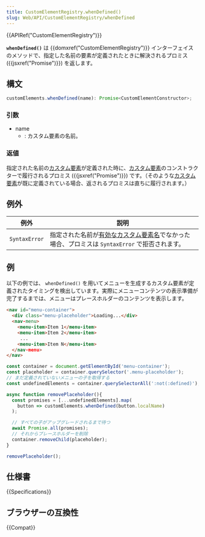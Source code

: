 ```yaml
---
title: CustomElementRegistry.whenDefined()
slug: Web/API/CustomElementRegistry/whenDefined
---
```

{{APIRef("CustomElementRegistry")}}

**`whenDefined()`** は {{domxref("CustomElementRegistry")}} インターフェイスのメソッドで、指定した名前の要素が定義されたときに解決されるプロミス ({{jsxref("Promise")}}) を返します。</span>

## 構文

```js
customElements.whenDefined(name): Promise<CustomElementConstructor>;
```

### 引数

- name
  - : カスタム要素の名前。

### 返値

指定された名前の[カスタム要素](/ja/docs/Web/API/Window/customElements)が定義された時に、[カスタム要素](/ja/docs/Web/API/Window/customElements)のコンストラクターで履行されるプロミス ({{jsxref("Promise")}}) です。（そのような[カスタム要素](/ja/docs/Web/API/Window/customElements)が既に定義されている場合、返されるプロミスは直ちに履行されます。）

## 例外

<table class="no-markdown">
  <thead>
    <tr>
      <th scope="col">例外</th>
      <th scope="col">説明</th>
    </tr>
  </thead>
  <tbody>
    <tr>
      <td><code>SyntaxError</code></td>
      <td>
        指定された名前が<a href="https://html.spec.whatwg.org/multipage/custom-elements.html#valid-custom-element-name">有効なカスタム要素名</a>でなかった場合、プロミスは <code>SyntaxError</code> で拒否されます。
      </td>
    </tr>
  </tbody>
</table>

## 例

以下の例では、 `whenDefined()` を用いてメニューを生成するカスタム要素が定義されたタイミングを検出しています。実際にメニューコンテンツの表示準備が完了するまでは、メニューはプレースホルダーのコンテンツを表示します。

```html
<nav id="menu-container">
  <div class="menu-placeholder">Loading...</div>
  <nav-menu>
    <menu-item>Item 1</menu-item>
    <menu-item>Item 2</menu-item>
     ...
    <menu-item>Item N</menu-item>
  </nav-menu>
</nav>
```

```js
const container = document.getElementById('menu-container');
const placeholder = container.querySelector('.menu-placeholder');
// まだ定義されていないメニューの子を取得する
const undefinedElements = container.querySelectorAll(':not(:defined)');

async function removePlaceholder(){
  const promises = [...undefinedElements].map(
    button => customElements.whenDefined(button.localName)
  );

  // すべての子がアップグレードされるまで待つ
  await Promise.all(promises);
  // それからプレースホルダーを削除
  container.removeChild(placeholder);
}

removePlaceholder();
```

## 仕様書

{{Specifications}}

## ブラウザーの互換性

{{Compat}}
